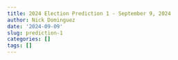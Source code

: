 ```yaml
---
title: 2024 Election Prediction 1 - September 9, 2024
author: Nick Dominguez
date: '2024-09-09'
slug: prediction-1
categories: []
tags: []
---
```



